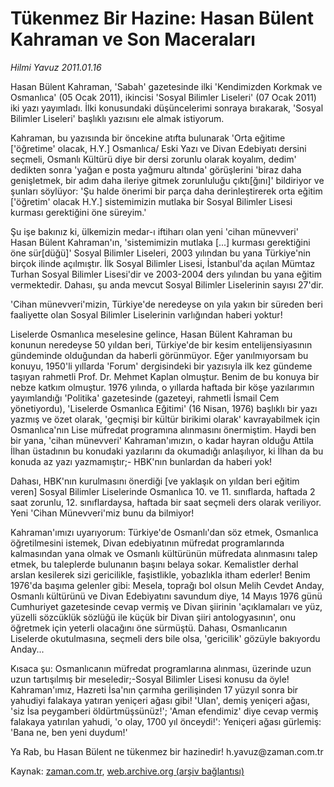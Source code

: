 # Tükenmez Bir Hazine: Hasan Bülent Kahraman ve Son Maceraları

*Hilmi Yavuz 2011.01.16*

<td class="columnist-detail">
<p>Hasan Bülent Kahraman, 'Sabah' gazetesinde ilki 'Kendimizden Korkmak ve Osmanlıca' (05 Ocak 2011), ikincisi 'Sosyal Bilimler Liseleri' (07 Ocak 2011) iki yazı yayımladı. İlki konusundaki düşüncelerimi sonraya bırakarak, 'Sosyal Bilimler Liseleri' başlıklı yazısını ele almak istiyorum.</p>
<p>
<div id="haberMetinDiv">
<p>Kahraman, bu yazısında bir öncekine atıfta bulunarak 'Orta eğitime ['öğretime' olacak, H.Y.] Osmanlıca/ Eski Yazı ve Divan Edebiyatı dersini seçmeli, Osmanlı Kültürü diye bir dersi zorunlu olarak koyalım, dedim' dedikten sonra 'yağan e posta yağmuru altında' görüşlerini 'biraz daha genişletmek, bir adım daha ileriye gitmek zorunluluğu çıktı[ğını]' bildiriyor ve şunları söylüyor: 'Şu halde önerimi bir parça daha derinleştirerek orta eğitim ['öğretim' olacak H.Y.] sistemimizin mutlaka bir Sosyal Bilimler Lisesi kurması gerektiğini öne süreyim.'
<p>Şu işe bakınız ki, ülkemizin medar-ı iftiharı olan yeni 'cihan münevveri' Hasan Bülent Kahraman'ın, 'sistemimizin mutlaka [...] kurması gerektiğini öne sür[düğü]' Sosyal Bilimler Liseleri, 2003 yılından bu yana Türkiye'nin birçok ilinde açılmıştır. İlk Sosyal Bilimler Lisesi, İstanbul'da açılan Mümtaz Turhan Sosyal Bilimler Lisesi'dir ve 2003-2004 ders yılından bu yana eğitim vermektedir. Dahası, şu anda mevcut Sosyal Bilimler Liselerinin sayısı 27'dir.
<p>'Cihan münevveri'mizin, Türkiye'de neredeyse on yıla yakın bir süreden beri faaliyette olan Sosyal Bilimler Liselerinin varlığından haberi yoktur!
<p>Liselerde Osmanlıca meselesine gelince, Hasan Bülent Kahraman bu konunun neredeyse 50 yıldan beri, Türkiye'de bir kesim entelijensiyasının gündeminde olduğundan da haberli görünmüyor. Eğer yanılmıyorsam bu konuyu, 1950'li yıllarda 'Forum' dergisindeki bir yazısıyla ilk kez gündeme taşıyan rahmetli Prof. Dr. Mehmet Kaplan olmuştur. Benim de bu konuya bir nebze katkım olmuştur. 1976 yılında, o yıllarda haftada bir köşe yazılarımın yayımlandığı 'Politika' gazetesinde (gazeteyi, rahmetli İsmail Cem yönetiyordu), 'Liselerde Osmanlıca Eğitimi' (16 Nisan, 1976) başlıklı bir yazı yazmış ve özet olarak, 'geçmişi bir kültür birikimi olarak' kavrayabilmek için Osmanlıca'nın Lise müfredat programına alınmasını önermiştim. Haydi ben bir yana, 'cihan münevveri' Kahraman'ımızın, o kadar hayran olduğu Attila İlhan üstadının bu konudaki yazılarını da okumadığı anlaşılıyor, ki İlhan da bu konuda az yazı yazmamıştır;- HBK'nın bunlardan da haberi yok!
<p>Dahası, HBK'nın kurulmasını önerdiği [ve yaklaşık on yıldan beri eğitim veren] Sosyal Bilimler Liselerinde Osmanlıca 10. ve 11. sınıflarda, haftada 2 saat zorunlu, 12. sınıflardaysa, haftada bir saat seçmeli ders olarak veriliyor. Yeni 'Cihan Münevveri'miz bunu da bilmiyor!
<p>Kahraman'ımızı uyarıyorum: Türkiye'de Osmanlı'dan söz etmek, Osmanlıca öğretilmesini istemek, Divan edebiyatının müfredat programlarında kalmasından yana olmak ve Osmanlı kültürünün müfredata alınmasını talep etmek, bu taleplerde bulunanın başını belaya sokar. Kemalistler derhal arslan kesilerek sizi gericilikle, faşistlikle, yobazlıkla itham ederler! Benim 1976'da başıma gelenler gibi: Mesela, toprağı bol olsun Melih Cevdet Anday, Osmanlı kültürünü ve Divan Edebiyatını savundum diye, 14 Mayıs 1976 günü Cumhuriyet gazetesinde cevap vermiş ve Divan şiirinin 'açıklamaları ve yüz, yüzelli sözcüklük sözlüğü ile küçük bir Divan şiiri antologyasının', onu öğretmek için yeterli olacağını öne sürmüştü. Dahası, Osmanlıcanın Liselerde okutulmasına, seçmeli ders bile olsa, 'gericilik' gözüyle bakıyordu Anday...
<p>Kısaca şu: Osmanlıcanın müfredat programlarına alınması, üzerinde uzun uzun tartışılmış bir meseledir;-Sosyal Bilimler Lisesi konusu da öyle! Kahraman'ımız, Hazreti İsa'nın çarmıha gerilişinden 17 yüzyıl sonra bir yahudiyi falakaya yatıran yeniçeri ağası gibi! 'Ulan', demiş yeniçeri ağası, 'siz İsa peygamberi öldürtmüşsünüz!'; 'Aman efendimiz' diye cevap vermiş falakaya yatırılan yahudi, 'o olay, 1700 yıl önceydi!': Yeniçeri ağası gürlemiş: 'Bana ne, ben yeni duydum!'
<p>Ya Rab, bu Hasan Bülent ne tükenmez bir hazinedir! h.yavuz@zaman.com.tr</p></p></p></p></p></p></p></p></div>
</p>
<a href="http://web.archive.org/web/20110127192733/mailto:h.yavuz@zaman.com.tr">
</a></td>

Kaynak: [zaman.com.tr](http://zaman.com.tr/yazar.do?yazino=1079590), [web.archive.org (arşiv bağlantısı)](http://web.archive.org/web/20110127192733/http://www.zaman.com.tr:80/yazar.do?yazino=1079590)
